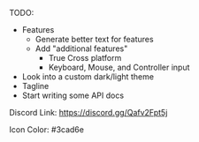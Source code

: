 TODO:
- Features
    - Generate better text for features
    - Add "additional features"
        - True Cross platform
        - Keyboard, Mouse, and Controller input
- Look into a custom dark/light theme
- Tagline
- Start writing some API docs

Discord Link:
https://discord.gg/Qafv2Fpt5j

Icon Color:
#3cad6e